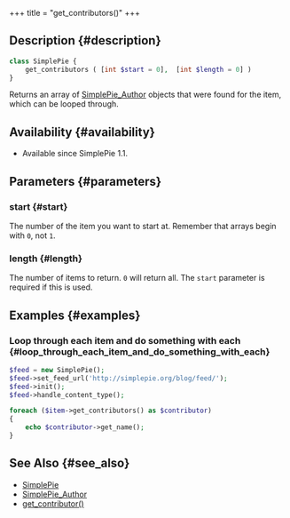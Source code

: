+++
title = "get_contributors()"
+++

## Description {#description}

```php
class SimplePie {
    get_contributors ( [int $start = 0],  [int $length = 0] )
}
```

Returns an array of [SimplePie_Author](@/wiki/reference/simplepie_author/_index.md) objects that were found for the item, which can be looped through.

## Availability {#availability}

- Available since SimplePie 1.1.

## Parameters {#parameters}

### start {#start}

The number of the item you want to start at. Remember that arrays begin with `0`, not `1`.

### length {#length}

The number of items to return. `0` will return all. The `start` parameter is required if this is used.

## Examples {#examples}

### Loop through each item and do something with each {#loop_through_each_item_and_do_something_with_each}

```php
$feed = new SimplePie();
$feed->set_feed_url('http://simplepie.org/blog/feed/');
$feed->init();
$feed->handle_content_type();

foreach ($item->get_contributors() as $contributor)
{
    echo $contributor->get_name();
}
```

## See Also {#see_also}

- [SimplePie](@/wiki/reference/simplepie/_index.md)
- [SimplePie_Author](@/wiki/reference/simplepie_author/_index.md)
- [get_contributor()](@/wiki/reference/simplepie/get_contributor.md)
